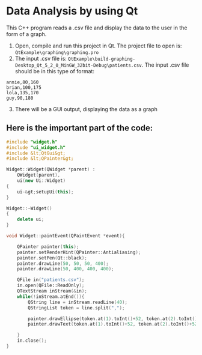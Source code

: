 # Data Analysis by using Qt

This C++ program reads a .csv file and display the data to the user in the form of a graph.

1. Open, compile and run this project in Qt. The project file to open is: `QtExample\graphing\graphing.pro`
2. The input .csv file is: `QtExample\build-graphing-Desktop_Qt_5_2_0_MinGW_32bit-Debug\patients.csv`. The input .csv file should be in this type of format:

```csv
annie,80,160
brian,100,175
lola,135,170
guy,90,180
```
3. There will be a GUI output, displaying the data as a graph

## Here is the important part of the code: </label>						

```cpp
#include "widget.h"
#include "ui_widget.h"
#include &lt;QtGui&gt;
#include &lt;QPainter&gt;

Widget::Widget(QWidget *parent) :
	QWidget(parent),
	ui(new Ui::Widget)
{
	ui-&gt;setupUi(this);
}

Widget::~Widget()
{
	delete ui;
}

void Widget::paintEvent(QPaintEvent *event){

	QPainter painter(this);
	painter.setRenderHint(QPainter::Antialiasing);
	painter.setPen(Qt::black);
	painter.drawLine(50, 50, 50, 400);
	painter.drawLine(50, 400, 400, 400);

	QFile in("patients.csv");
	in.open(QFile::ReadOnly);
	QTextStream inStream(&in);
	while(!inStream.atEnd()){
		QString line = inStream.readLine(40);
		QStringList token = line.split(",");

		painter.drawEllipse(token.at(1).toInt()+52, token.at(2).toInt()+52, 4, 4);
		painter.drawText(token.at(1).toInt()+52, token.at(2).toInt()+52, token.at(0));

	}
	in.close();
}				
```
